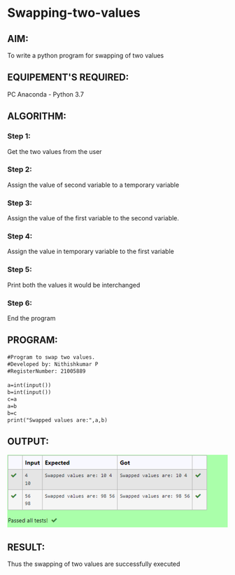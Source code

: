 # Swapping-two-values
## AIM:
To write a python program for swapping of two values
## EQUIPEMENT'S REQUIRED: 
PC
Anaconda - Python 3.7
## ALGORITHM: 
### Step 1:
Get the two values from the user
### Step 2: 
Assign the value of second variable to a temporary variable 
### Step 3: 
Assign the value of the first variable to the second variable.
### Step 4:  
Assign the value in temporary variable to the first variable
### Step 5: 
Print both the values it would be interchanged
### Step 6: 
End the program
## PROGRAM:
```
#Program to swap two values.
#Developed by: Nithishkumar P
#RegisterNumber: 21005889

a=int(input())
b=int(input())
c=a
a=b
b=c
print("Swapped values are:",a,b)
```
## OUTPUT:
![Github](./1st.png)

## RESULT:
Thus the swapping of two values are successfully executed



